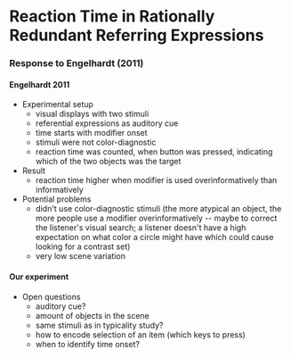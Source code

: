 # Reaction Time in Rationally Redundant Referring Expressions
### Response to Engelhardt (2011)

#### Engelhardt 2011
- Experimental setup
	-  visual displays with two stimuli
	-  referential expressions as auditory cue
	-  time starts with modifier onset
	-  stimuli were not color-diagnostic
	-  reaction time was counted, when button was pressed, indicating which of the two objects was the target
-  Result
	-  reaction time higher when modifier is used overinformatively than informatively
-  Potential problems
	-  didn't use color-diagnostic stimuli (the more atypical an object, the more people use a modifier overinformatively -- maybe to correct the listener's visual search; a listener doesn't have a high expectation on what color a circle might have which could cause looking for a contrast set)
	-  very low scene variation

#### Our experiment
- Open questions
	- auditory cue?
	- amount of objects in the scene
	- same stimuli as in typicality study?
	- how to encode selection of an item (which keys to press)
	- when to identify time onset?